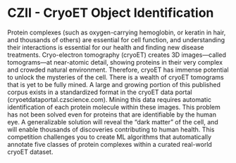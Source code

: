 # CZII - CryoET Object Identification
Protein complexes (such as oxygen-carrying hemoglobin, or keratin in hair, and thousands of others) are essential for cell function, and understanding their interactions is essential for our health and finding new disease treatments. Cryo-electron tomography (cryoET) creates 3D images—called tomograms—at near-atomic detail, showing proteins in their very complex and crowded natural environment. Therefore, cryoET has immense potential to unlock the mysteries of the cell.
There is a wealth of cryoET tomograms that is yet to be fully mined. A large and growing portion of this published corpus exists in a standardized format in the cryoET data portal (cryoetdataportal.czscience.com). Mining this data requires automatic identification of each protein molecule within these images. This problem has not been solved even for proteins that are identifiable by the human eye. A generalizable solution will reveal the “dark matter” of the cell, and will enable thousands of discoveries contributing to human health.
This competition challenges you to create ML algorithms that automatically annotate five classes of protein complexes within a curated real-world cryoET dataset.
